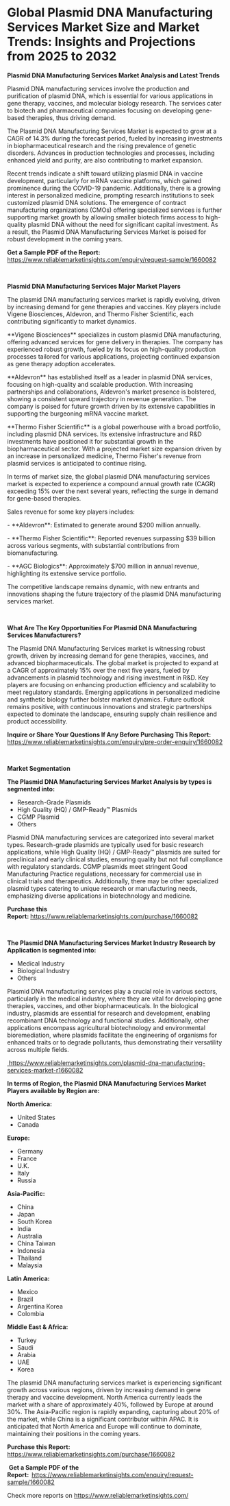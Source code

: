 <p><h1>Global Plasmid DNA Manufacturing Services Market Size and Market Trends: Insights and Projections from 2025 to 2032</h1></p><p><strong>Plasmid DNA Manufacturing Services Market Analysis and Latest Trends</strong></p>
<p><p>Plasmid DNA manufacturing services involve the production and purification of plasmid DNA, which is essential for various applications in gene therapy, vaccines, and molecular biology research. The services cater to biotech and pharmaceutical companies focusing on developing gene-based therapies, thus driving demand.</p><p>The Plasmid DNA Manufacturing Services Market is expected to grow at a CAGR of 14.3% during the forecast period, fueled by increasing investments in biopharmaceutical research and the rising prevalence of genetic disorders. Advances in production technologies and processes, including enhanced yield and purity, are also contributing to market expansion. </p><p>Recent trends indicate a shift toward utilizing plasmid DNA in vaccine development, particularly for mRNA vaccine platforms, which gained prominence during the COVID-19 pandemic. Additionally, there is a growing interest in personalized medicine, prompting research institutions to seek customized plasmid DNA solutions. The emergence of contract manufacturing organizations (CMOs) offering specialized services is further supporting market growth by allowing smaller biotech firms access to high-quality plasmid DNA without the need for significant capital investment. As a result, the Plasmid DNA Manufacturing Services Market is poised for robust development in the coming years.</p></p>
<p><strong>Get a Sample PDF of the Report:&nbsp;</strong> <a href="https://www.reliablemarketinsights.com/enquiry/request-sample/1660082?utm_campaign=2004&utm_medium=2&utm_source=Github&utm_content=ia&utm_term=17012025&utm_id=plasmid-dna-manufacturing-services">https://www.reliablemarketinsights.com/enquiry/request-sample/1660082</a></p>
<p>&nbsp;</p>
<p><strong>Plasmid DNA Manufacturing Services Major Market Players</strong></p>
<p><p>The plasmid DNA manufacturing services market is rapidly evolving, driven by increasing demand for gene therapies and vaccines. Key players include Vigene Biosciences, Aldevron, and Thermo Fisher Scientific, each contributing significantly to market dynamics.</p><p>**Vigene Biosciences** specializes in custom plasmid DNA manufacturing, offering advanced services for gene delivery in therapies. The company has experienced robust growth, fueled by its focus on high-quality production processes tailored for various applications, projecting continued expansion as gene therapy adoption accelerates.</p><p>**Aldevron** has established itself as a leader in plasmid DNA services, focusing on high-quality and scalable production. With increasing partnerships and collaborations, Aldevron's market presence is bolstered, showing a consistent upward trajectory in revenue generation. The company is poised for future growth driven by its extensive capabilities in supporting the burgeoning mRNA vaccine market.</p><p>**Thermo Fisher Scientific** is a global powerhouse with a broad portfolio, including plasmid DNA services. Its extensive infrastructure and R&D investments have positioned it for substantial growth in the biopharmaceutical sector. With a projected market size expansion driven by an increase in personalized medicine, Thermo Fisher's revenue from plasmid services is anticipated to continue rising.</p><p>In terms of market size, the global plasmid DNA manufacturing services market is expected to experience a compound annual growth rate (CAGR) exceeding 15% over the next several years, reflecting the surge in demand for gene-based therapies.</p><p>Sales revenue for some key players includes:</p><p>- **Aldevron**: Estimated to generate around $200 million annually.</p><p>- **Thermo Fisher Scientific**: Reported revenues surpassing $39 billion across various segments, with substantial contributions from biomanufacturing.</p><p>- **AGC Biologics**: Approximately $700 million in annual revenue, highlighting its extensive service portfolio.</p><p>The competitive landscape remains dynamic, with new entrants and innovations shaping the future trajectory of the plasmid DNA manufacturing services market.</p></p>
<p>&nbsp;</p>
<p><strong>What Are The Key Opportunities For Plasmid DNA Manufacturing Services Manufacturers?</strong></p>
<p><p>The Plasmid DNA Manufacturing Services market is witnessing robust growth, driven by increasing demand for gene therapies, vaccines, and advanced biopharmaceuticals. The global market is projected to expand at a CAGR of approximately 15% over the next five years, fueled by advancements in plasmid technology and rising investment in R&D. Key players are focusing on enhancing production efficiency and scalability to meet regulatory standards. Emerging applications in personalized medicine and synthetic biology further bolster market dynamics. Future outlook remains positive, with continuous innovations and strategic partnerships expected to dominate the landscape, ensuring supply chain resilience and product accessibility.</p></p>
<p><strong>Inquire or Share Your Questions If Any Before Purchasing This Report:</strong> <a href="https://www.reliablemarketinsights.com/enquiry/pre-order-enquiry/1660082?utm_campaign=2004&utm_medium=2&utm_source=Github&utm_content=ia&utm_term=17012025&utm_id=plasmid-dna-manufacturing-services">https://www.reliablemarketinsights.com/enquiry/pre-order-enquiry/1660082</a></p>
<p>&nbsp;</p>
<p><strong>Market Segmentation</strong></p>
<p><strong>The Plasmid DNA Manufacturing Services Market Analysis by types is segmented into:</strong></p>
<p><ul><li>Research-Grade Plasmids</li><li>High Quality (HQ) / GMP-Ready™ Plasmids</li><li>CGMP Plasmid</li><li>Others</li></ul></p>
<p><p>Plasmid DNA manufacturing services are categorized into several market types. Research-grade plasmids are typically used for basic research applications, while High Quality (HQ) / GMP-Ready™ plasmids are suited for preclinical and early clinical studies, ensuring quality but not full compliance with regulatory standards. CGMP plasmids meet stringent Good Manufacturing Practice regulations, necessary for commercial use in clinical trials and therapeutics. Additionally, there may be other specialized plasmid types catering to unique research or manufacturing needs, emphasizing diverse applications in biotechnology and medicine.</p></p>
<p><strong>Purchase this Report:&nbsp;</strong><a href="https://www.reliablemarketinsights.com/purchase/1660082?utm_campaign=2004&utm_medium=2&utm_source=Github&utm_content=ia&utm_term=17012025&utm_id=plasmid-dna-manufacturing-services">https://www.reliablemarketinsights.com/purchase/1660082</a></p>
<p>&nbsp;</p>
<p><strong>The Plasmid DNA Manufacturing Services Market Industry Research by Application is segmented into:</strong></p>
<p><ul><li>Medical Industry</li><li>Biological Industry</li><li>Others</li></ul></p>
<p><p>Plasmid DNA manufacturing services play a crucial role in various sectors, particularly in the medical industry, where they are vital for developing gene therapies, vaccines, and other biopharmaceuticals. In the biological industry, plasmids are essential for research and development, enabling recombinant DNA technology and functional studies. Additionally, other applications encompass agricultural biotechnology and environmental bioremediation, where plasmids facilitate the engineering of organisms for enhanced traits or to degrade pollutants, thus demonstrating their versatility across multiple fields.</p></p>
<p><a href="https://www.reliablemarketinsights.com/plasmid-dna-manufacturing-services-market-r1660082?utm_campaign=2004&utm_medium=2&utm_source=Github&utm_content=ia&utm_term=17012025&utm_id=plasmid-dna-manufacturing-services">&nbsp;https://www.reliablemarketinsights.com/plasmid-dna-manufacturing-services-market-r1660082</a></p>
<p><strong>In terms of Region, the Plasmid DNA Manufacturing Services Market Players available by Region are:</strong></p>
<p>
    <p> <strong> North America: </strong>
        <ul>
            <li>United States</li>
            <li>Canada</li>
        </ul>
        </p> 
    <p> <strong> Europe: </strong>
        <ul>
            <li>Germany</li>
            <li>France</li>
            <li>U.K.</li>
            <li>Italy</li>
            <li>Russia</li>
        </ul>
        </p> 
    <p> <strong> Asia-Pacific: </strong>
        <ul>
            <li>China</li>
            <li>Japan</li>
            <li>South Korea</li>
            <li>India</li>
            <li>Australia</li>
            <li>China Taiwan</li>
            <li>Indonesia</li>
            <li>Thailand</li>
            <li>Malaysia</li>
        </ul>
        </p> 
    <p> <strong> Latin America: </strong>
        <ul>
            <li>Mexico</li>
            <li>Brazil</li>
            <li>Argentina Korea</li>
            <li>Colombia</li>
        </ul>
        </p> 
    <p> <strong> Middle East & Africa: </strong>
        <ul>
            <li>Turkey</li>
            <li>Saudi</li>
            <li>Arabia</li>
            <li>UAE</li>
            <li>Korea</li>
        </ul>
    </p>
    </p>
<p><p>The plasmid DNA manufacturing services market is experiencing significant growth across various regions, driven by increasing demand in gene therapy and vaccine development. North America currently leads the market with a share of approximately 40%, followed by Europe at around 30%. The Asia-Pacific region is rapidly expanding, capturing about 20% of the market, while China is a significant contributor within APAC. It is anticipated that North America and Europe will continue to dominate, maintaining their positions in the coming years.</p></p>
<p><strong>Purchase this Report: </strong><a href="https://www.reliablemarketinsights.com/purchase/1660082?utm_campaign=2004&utm_medium=2&utm_source=Github&utm_content=ia&utm_term=17012025&utm_id=plasmid-dna-manufacturing-services">https://www.reliablemarketinsights.com/purchase/1660082</a></p>
<p>&nbsp;<strong>Get a Sample PDF of the Report:&nbsp;&nbsp;</strong><a href="https://www.reliablemarketinsights.com/enquiry/request-sample/1660082?utm_campaign=2004&utm_medium=2&utm_source=Github&utm_content=ia&utm_term=17012025&utm_id=plasmid-dna-manufacturing-services">https://www.reliablemarketinsights.com/enquiry/request-sample/1660082</a></p>
<p><strong></strong></p>
<p>Check more reports on <a href="https://www.reliablemarketinsights.com/?utm_campaign=2004&utm_medium=2&utm_source=Github&utm_content=ia&utm_term=17012025&utm_id=plasmid-dna-manufacturing-services">https://www.reliablemarketinsights.com/</a></p>
